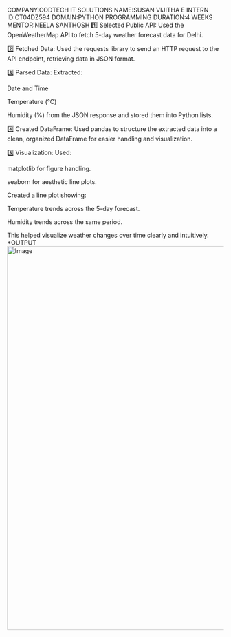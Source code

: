 COMPANY:CODTECH IT SOLUTIONS
NAME:SUSAN VIJITHA E
INTERN ID:CT04DZ594
DOMAIN:PYTHON PROGRAMMING
DURATION:4 WEEKS
MENTOR:NEELA SANTHOSH
1️⃣ Selected Public API:
Used the OpenWeatherMap API to fetch 5-day weather forecast data for Delhi.

2️⃣ Fetched Data:
Used the requests library to send an HTTP request to the API endpoint, retrieving data in JSON format.

3️⃣ Parsed Data:
Extracted:

Date and Time

Temperature (°C)

Humidity (%)
from the JSON response and stored them into Python lists.

4️⃣ Created DataFrame:
Used pandas to structure the extracted data into a clean, organized DataFrame for easier handling and visualization.

5️⃣ Visualization:
Used:

matplotlib for figure handling.

seaborn for aesthetic line plots.

Created a line plot showing:

Temperature trends across the 5-day forecast.

Humidity trends across the same period.

This helped visualize weather changes over time clearly and intuitively.
*OUTPUT
<img width="1879" height="891" alt="Image" src="https://github.com/user-attachments/assets/e9dda53d-12dd-4fdf-9625-0929ac18662b" />
